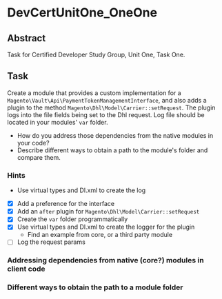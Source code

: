 # DevCertUnitOne_OneOne

## Abstract
Task for Certified Developer Study Group, Unit One, Task One.

## Task
Create a module that provides a custom implementation for a `Magento\Vault\Api\PaymentTokenManagementInterface`, and also adds a plugin to the method `Magento\Dhl\Model\Carrier::setRequest`. The plugin logs into the file fields being set to the Dhl request.
Log file should be located in your modules' `var` folder.

- How do you address those dependencies from the native modules in your code?
- Describe different ways to obtain a path to the module's folder and compare them.

### Hints
* Use virtual types and DI.xml to create the log

- [x] Add a preference for the interface
- [x] Add an `after` plugin for `Magento\Dhl\Model\Carrier::setRequest`
- [x] Create the `var` folder programmatically
- [x] Use virtual types and DI.xml to create the logger for the plugin
    - Find an example from core, or a third party module
- [ ] Log the request params

### Addressing dependencies from native (core?) modules in client code

### Different ways to obtain the path to a module folder